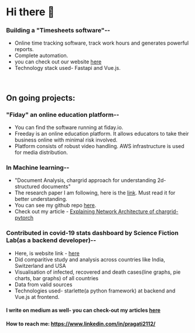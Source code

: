 # Hi there 👋

### Building a "Timesheets software"--
  - Online time tracking software, track work hours and generates powerful reports.
  - Complete automation.
  - you can check out our website  [here](https://pulse.allps.ch/)
  - Technology stack used- Fastapi and Vue.js. 
 
&nbsp;
## On going projects:       


### "Fiday" an online education platform--
  - You can find the software running at fiday.io.
  - Freeday is an online education platform. It allows educators to take their business online with minimal risk involved.
  - Platform consists of robust video handling. AWS infrastructure is used for media distribution.


### In Machine learning--
  - "Document Analysis, chargrid approach for understanding 2d-structured documents" 
  - The research paper I am following, here is the [link](https://arxiv.org/abs/1809.08799). Must read it for better understanding. 
  - You can see my github repo [here](https://github.com/sciencefictionlab/chargrid-pytorch).
  - Check out my article - [Explaining Network Architecture of chargrid-pytorch](https://medium.com/analytics-vidhya/implementing-chargrid-network-architecture-cc21eb3d68f8)

### Contributed in covid-19 stats dashboard by Science Fiction Lab(as a backend developer)--
  - Here, is website link -  [here](https://covid19.scifilab.io/)
  - Did comparitive study and analysis across countries like India, Switzerland and USA
  - Visualisation of infected, recovered and death cases(line graphs, pie charts, bar graphs) of all countries
  - Data from valid sources
  - Technologies used- starlette(a python framework) at backend and Vue.js at frontend.

#### I write on medium as well- you can check-out my articles [here](https://medium.com/@pandeypragati2112) 

#### How to reach me: https://www.linkedin.com/in/pragati2112/








<!--
**pragati2112/pragati2112** is a ✨ _special_ ✨ repository because its `README.md` (this file) appears on your GitHub profile.

Here are some ideas to get you started:

- 🔭 I’m currently working on "Fiday" an online education platform.
- 📫 How to reach me: https://www.linkedin.com/in/pragati2112/
- On going project:"Document Analysis" The research paper I am following, here is the link(https://arxiv.org/abs/1809.08799). Must read it for better understanding. You can see my github repo here(https://github.com/sciencefictionlab/chargrid-pytorch).

-->
